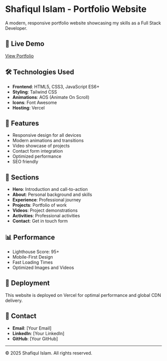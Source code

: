 # Shafiqul Islam - Portfolio Website

A modern, responsive portfolio website showcasing my skills as a Full Stack Developer.

## 🚀 Live Demo
[View Portfolio](https://shafiqul-islam.vercel.app)

## 🛠️ Technologies Used

- **Frontend**: HTML5, CSS3, JavaScript ES6+
- **Styling**: Tailwind CSS
- **Animations**: AOS (Animate On Scroll)
- **Icons**: Font Awesome
- **Hosting**: Vercel

## 📱 Features

- Responsive design for all devices
- Modern animations and transitions
- Video showcase of projects
- Contact form integration
- Optimized performance
- SEO friendly

## 🎯 Sections

- **Hero**: Introduction and call-to-action
- **About**: Personal background and skills
- **Experience**: Professional journey
- **Projects**: Portfolio of work
- **Videos**: Project demonstrations
- **Activities**: Professional activities
- **Contact**: Get in touch form

## 📊 Performance

- Lighthouse Score: 95+
- Mobile-First Design
- Fast Loading Times
- Optimized Images and Videos

## 🚀 Deployment

This website is deployed on Vercel for optimal performance and global CDN delivery.

## 📧 Contact

- **Email**: [Your Email]
- **LinkedIn**: [Your LinkedIn]
- **GitHub**: [Your GitHub]

---

© 2025 Shafiqul Islam. All rights reserved.